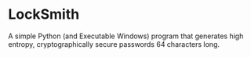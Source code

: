 # LockSmith
A simple Python (and Executable Windows) program that generates high entropy, cryptographically secure passwords 64 characters long.
